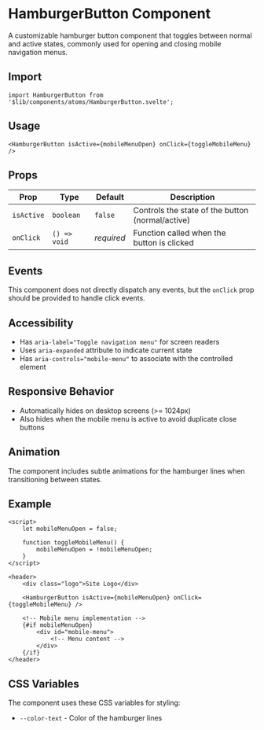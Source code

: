 # HamburgerButton Component

A customizable hamburger button component that toggles between normal and active states, commonly used for opening and closing mobile navigation menus.

## Import

```svelte
import HamburgerButton from '$lib/components/atoms/HamburgerButton.svelte';
```

## Usage

```svelte
<HamburgerButton isActive={mobileMenuOpen} onClick={toggleMobileMenu} />
```

## Props

| Prop       | Type         | Default    | Description                                      |
| ---------- | ------------ | ---------- | ------------------------------------------------ |
| `isActive` | `boolean`    | `false`    | Controls the state of the button (normal/active) |
| `onClick`  | `() => void` | _required_ | Function called when the button is clicked       |

## Events

This component does not directly dispatch any events, but the `onClick` prop should be provided to handle click events.

## Accessibility

- Has `aria-label="Toggle navigation menu"` for screen readers
- Uses `aria-expanded` attribute to indicate current state
- Has `aria-controls="mobile-menu"` to associate with the controlled element

## Responsive Behavior

- Automatically hides on desktop screens (>= 1024px)
- Also hides when the mobile menu is active to avoid duplicate close buttons

## Animation

The component includes subtle animations for the hamburger lines when transitioning between states.

## Example

```svelte
<script>
	let mobileMenuOpen = false;

	function toggleMobileMenu() {
		mobileMenuOpen = !mobileMenuOpen;
	}
</script>

<header>
	<div class="logo">Site Logo</div>

	<HamburgerButton isActive={mobileMenuOpen} onClick={toggleMobileMenu} />

	<!-- Mobile menu implementation -->
	{#if mobileMenuOpen}
		<div id="mobile-menu">
			<!-- Menu content -->
		</div>
	{/if}
</header>
```

## CSS Variables

The component uses these CSS variables for styling:

- `--color-text` - Color of the hamburger lines
